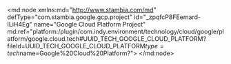 <?xml version="1.0" encoding="UTF-8"?>
<md:node xmlns:md="http://www.stambia.com/md" defType="com.stambia.google.gcp.project" id="_zpqfcP8FEemard-ILiH4Eg" name="Google Cloud Platform Project" md:ref="platform:/plugin/com.indy.environment/technology/cloud/google/platform/google.cloud.tech#UUID_TECH_GOOGLE_CLOUD_PLATFORM?fileId=UUID_TECH_GOOGLE_CLOUD_PLATFORM$type=tech$name=Google%20Cloud%20Platform?">
  <attribute defType="com.stambia.google.gcp.project.projectId" id="_35mDkP8FEemard-ILiH4Eg" value="&lt;YOUR_PROJECT_ID>"/>
  <node defType="com.stambia.google.gcp.credential" id="_3vu88_8FEemard-ILiH4Eg" name="credentials"/>
</md:node>
